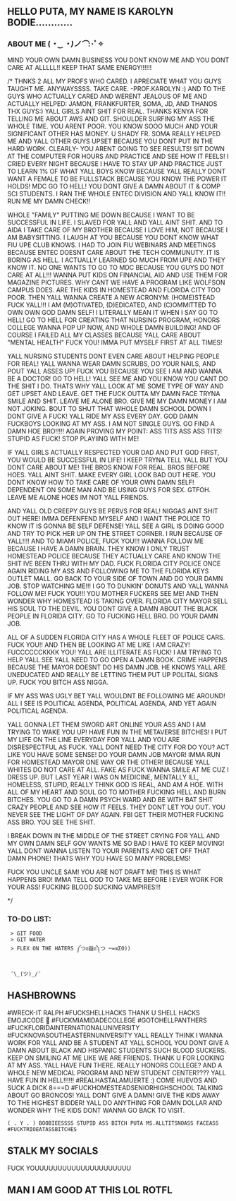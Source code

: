 
## HELLO PUTA, MY NAME IS KAROLYN BODIE............

### ABOUT ME (*・‿・)ノ⌒*:･ﾟ✧

MIND YOUR OWN DAMN BUSINESS YOU DONT KNOW ME AND YOU DONT CARE AT ALLLLL!! KEEP THAT SAME ENERGY!!!!!!


/* THNKS 2 ALL MY PROFS WHO CARED. I APRECIATE WHAT YOU GUYS TAUGHT ME. ANYWAYSSSS. TAKE CARE. -PROF.KAROLYN :) 
 AND TO THE GUYS WHO ACTUALLY CARED AND WERENT JEALOUS OF ME AND ACTUALLY HELPED: JAMON, FRANKFURTER, SOMA, JD, AND THANOS THX GUYS:)
 YALL GIRLS AINT SHIT FOR REAL. THANKS KENYA FOR TELLING ME ABOUT AWS AND GIT. SHOULDER SURFING MY ASS THE WHOLE TIME. YOU ARENT POOR. YOU KNOW SOOO MUCH AND YOUR SIGNIFICANT OTHER HAS MONEY. U SHADY FR. SOMA REALLY HELPED ME AND YALL OTHER GUYS UPSET BECAUSE YOU DONT PUT IN THE HARD WORK. CLEARLY- YOU ARENT GOING TO SEE RESULTS! SIT DOWN AT THE COMPUTER FOR HOURS AND PRACTICE AND SEE HOW IT FEELS!
 I CRIED EVERY NIGHT BECAUSE I HAVE TO STAY UP AND PRACTICE JUST TO LEARN 1% OF WHAT YALL BOYS KNOW BECAUSE YALL REALLY DONT WANT A FEMALE TO BE FULLSTACK BECAUSE YOU  KNOW THE POWER IT HOLDS! MDC GO TO HELL! YOU DONT GIVE A DAMN ABOUT IT & COMP SCI STUDENTS. I RAN THE WHOLE ENTEC DIVISION AND YALL KNOW IT!! RUN ME MY DAMN CHECK!!
 
 WHOLE "FAMILY" PUTTING ME DOWN BECAUSE I WANT TO BE SUCCESSFUL IN LIFE. I SLAVED FOR YALL AND YALL AINT SHIT. AND TO AIDA I TAKE CARE OF MY BROTHER BECAUSE I LOVE HIM, NOT BECAUSE I AM BABYSITTING. I LAUGH AT YOU BECAUSE YOU DONT KNOW WHAT FIU UPE CLUB KNOWS. I HAD TO JOIN FIU WEBINARS AND MEETINGS BECAUSE ENTEC DOESNT CARE ABOUT THE TECH COMMUNUTY. IT IS BORING AS HELL. I ACTUALLY LEARNED SO MUCH FROM UPE AND THEY KNOW IT. NO ONE WANTS TO GO TO MDC BECAUSE YOU GUYS DO NOT CARE AT ALL!!! WANNA PUT KIDS ON FINANCIAL AID AND USE THEM FOR MAGAZINE PICTURES. WHY CANT WE HAVE A PROGRAM LIKE WOLFSON CAMPUS DOES. ARE THE KIDS IN HOMESTEAD AND FLORIDA CITY TOO POOR. THEN YALL WANNA CREATE A NEW ACRONYM: (HOME)STEAD FUCK YALL!!! I AM (M)OTIVATED, (D)EDICATED, AND (C)OMMITTED TO OWN OWN GOD DAMN SELF! I LITERALLY MEAN IT WHEN I SAY GO TO HELL! GO TO HELL FOR CREATING THAT NURSING PROGRAM, HONORS COLLEGE WANNA POP UP NOW, AND WHOLE DAMN BUILDING! AND OF COURSE I FAILED ALL MY CLASSES BECAUSE YALL CARE ABOUT "MENTAL HEALTH" FUCK YOU! IMMA PUT MYSELF FIRST AT ALL TIMES!
 
 YALL NURSING STUDENTS DONT EVEN CARE ABOUT HELPING PEOPLE FOR REAL! YALL WANNA WEAR DAMN SCRUBS, DO YOUR NAILS, AND POUT YALL ASSES UP! FUCK YOU BECAUSE YOU SEE I AM AND WANNA BE A DOCTOR! GO TO HELL! YALL SEE ME AND YOU KNOW YOU CANT DO THE SHIT I DO. THATS WHY YALL LOOK AT ME SOME TYPE OF WAY AND GET UPSET AND LEAVE. GET THE FUCK OUTTA MY DAMN FACE TRYNA SMILE AND SHIT. LEAVE ME ALONE BRO. GIVE ME MY DAMN MONEY I AM NOT JOKING. BOUT TO SHUT THAT WHOLE DAMN SCHOOL DOWN I DONT GIVE A FUCK! YALL RIDE MY ASS EVERY DAY. GOD DAMN FUCKBOYS LOOKING AT MY ASS. I AM NOT SINGLE GUYS. GO FIND A DAMN HOE BRO!!!!! AGAIN PROVING MY POINT: ASS TITS ASS ASS TITS! STUPID AS FUCK! STOP PLAYIING WITH ME!
 
 IF YALL GIRLS ACTUALLY RESPECTED YOUR DAD AND PUT GOD FIRST, YOU WOULD BE SUCCESSFUL IN LIFE! I KEEP TRYNA TELL YALL BUT YOU DONT CARE ABOUT ME! THE BROS KNOW FOR REAL. BROS BEFORE HOES. YALL AINT SHIT. MAKE EVERY GIRL LOOK BAD OUT HERE. YOU DONT KNOW HOW TO TAKE CARE OF YOUR OWN DAMN SELF! DEPENDENT ON SOME MAN AND BE USING GUYS FOR SEX. GTFOH. LEAVE ME ALONE HOES IM NOT YALL FRIENDS.
 
AND YALL OLD CREEPY GUYS BE PERVS FOR REAL! NIGGAS AINT SHIT OUT HERE! IMMA DEFENFEND MYSELF AND I WANT THE POLICE TO KNOW IT IS GONNA BE SELF DEFENSE! YALL SEE A GIRL IS DOING GOOD AND TRY TO PICK HER UP ON THE STREET CORNER. I RUN BECAUSE OF YALL!!!! AND TO MIAMI POLICE, FUCK YOU!!! WANNA FOLLOW ME BECAUSE I HAVE A DAMN BRAIN. THEY KNOW I ONLY TRUST HOMESTEAD POLICE BECAUSE THEY ACTUALLY CARE AND KNOW THE SHIT IVE BEEN THRU WITH MY DAD. FUCK FLORIDA CITY POLICE ONCE AGAIN RIDING MY ASS AND FOLLOWING ME TO THE FLORIDA KEYS OUTLET MALL. GO BACK TO YOUR SIDE OF TOWN AND DO YOUR DAMN JOB. STOP WATCHING ME!!! I GO TO DUNKIN' DONUTS AND YALL WANNA FOLLOW ME! FUCK YOU!!! YOU MOTHER FUCKERS SEE ME! AND THEN WONDER WHY HOMESTEAD IS TAKING OVER. FLORIDA CITY MAYOR SELL HIS SOUL TO THE DEVIL. YOU DONT GIVE A DAMN ABOUT THE BLACK PEOPLE IN FLORIDA CITY. GO TO FUCKING HELL BRO. DO YOUR DAMN JOB.

ALL OF A SUDDEN FLORIDA CITY HAS A WHOLE FLEET OF POLICE CARS. FUCK YOU!! AND THEN BE LOOKING AT ME LIKE I AM CRAZY! FUCCCCCCKKKK YOU! YALL ARE ILLITERATE AS FUCK! I AM TRYING TO HELP YALL SEE YALL NEED TO GO OPEN A DAMN BOOK. CRIME HAPPENS BECAUSE THE MAYOR DOESNT DO HIS DAMN JOB. HE KNOWS YALL ARE UNEDUCATED AND REALLY BE LETTING THEM PUT UP POLITAL SIGNS UP. FUCK YOU BITCH ASS NIGGA.

IF MY ASS WAS UGLY BET YALL WOULDNT BE FOLLOWING ME AROUND! 
ALL I SEE IS POLITICAL AGENDA, POLITICAL AGENDA, AND YET AGAIN POLITICAL AGENDA.

YALL GONNA LET THEM SWORD ART ONLINE YOUR ASS AND I AM TRYING TO WAKE YOU UP! HAVE FUN IN THE METAVERSE BITCHES!
I PUT MY LIFE ON THE LINE EVERYDAY FOR YALL AND YOU ARE DISRESPECTFUL AS FUCK. YALL DONT NEED THE CITY FOR DO YOU? ACT LIKE YOU HAVE SOME SENSE! DO YOUR DAMN JOB MAYOR! IMMA RUN FOR HOMESTEAD MAYOR ONE WAY OR THE OTHER! BECAUSE YALL WHITES DO NOT CARE AT ALL. FAKE AS FUCK WANNA SMILE AT ME CUZ I DRESS UP. BUT LAST YEAR I WAS ON MEDICINE, MENTALLY ILL, HOMELESS, STUPID, REALLY THINK GOD IS REAL, AND AM A HOE. WITH ALL OF MY HEART AND SOUL GO TO MOTHER FUCKING HELL AND BURN BITCHES. YOU GO TO A DAMN PSYCH WARD AND BE WITH BAT SHIT CRAZY PEOPLE AND SEE HOW IT FEELS. THEY DONT LET YOU OUT. YOU NEVER SEE THE LIGHT OF DAY AGAIN. FBI GET THEIR MOTHER FUCKING ASS BRO. YOU SEE THE SHIT.

I BREAK DOWN IN THE MIDDLE OF THE STREET CRYING FOR YALL AND MY OWN DAMN SELF GOV WANTS ME SO BAD I HAVE TO KEEP MOVING! YALL DONT WANNA LISTEN TO YOUR PARENTS AND GET OFF THAT DAMN PHONE! THATS WHY YOU HAVE SO MANY PROBLEMS!

FUCK YOU UNCLE SAM! YOU ARE NOT DRAFT ME! THIS IS WHAT HAPPENS BRO! IMMA TELL GOD TO TAKE ME BEFORE I EVER WORK FOR YOUR ASS! FUCKING BLOOD SUCKING VAMPIRES!!!
 
 */


### TO-DO LIST:

```
 > GIT FOOD 
 > GIT WATER 
 > FLEX ON THE HATERS ༼つಠ益ಠ༽つ ─=≡ΣO))
 
```

     ¯\_(ツ)_/¯ 



     
## HASHBROWNS 
#WRECK-IT RALPH #FUCKSHELLHACKS THANK U SHELL HACKS EMOJICODE 🐚 #FUCKMIAMIDADECOLLEGE  #GOTOHELLPANTHERS #FUCKFLORIDAINTERNATIONALUNIVERSITY #FUCKNOVASOUTHEASTERNUNIVERSITY YALL REALLY THINK I WANNA WORK FOR YALL AND BE A STUDENT AT YALL SCHOOL YOU DONT GIVE A DAMN ABOUT BLACK AND HISPANIC STUDENTS SUCH BLOOD SUCKERS. KEEP ON SMILING AT ME LIKE WE ARE FRIENDS.  THANK U FOR LOOKING AT MY ASS. YALL HAVE FUN THERE. REALLY HONORS COLLEGE? AND A WHOLE NEW MEDICAL PROGRAM AND NEW STUDENT CENTER???? YALL HAVE FUN IN HELL!!!!!!  #REALHASTALAMUERTE :) COME HUEVOS AND SUCK A DICK 8===D  #FUCKHOMESTEADSENIORHIGHSCHOOL TALKING ABOUT GO BRONCOS! YALL DONT GIVE A DAMN! GIVE THE KIDS AWAY TO THE HIGHEST BIDDER! YALL DO ANYTHING FOR DAMN DOLLAR AND WONDER WHY THE KIDS DONT WANNA GO BACK TO VISIT.

	( . Y . ) BOOBIEESSSS STUPID ASS BITCH PUTA MS.ALLTITSNOASS FACEASS #FUCKTRIOEATASSBITCHES

## STALK MY SOCIALS 
FUCK YOUUUUUUUUUUUUUUUUUUUUU 


## MAN I AM GOOD AT THIS LOL ROTFL 


